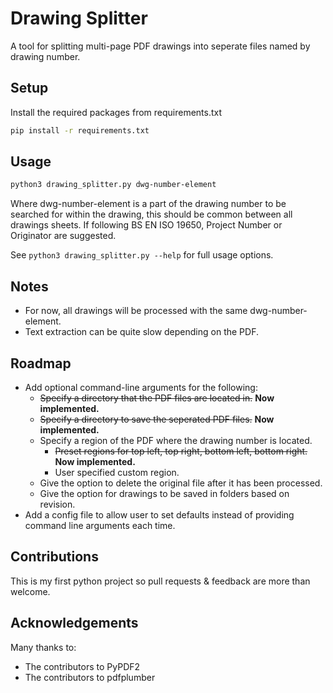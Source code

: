 # Drawing Splitter

A tool for splitting multi-page PDF drawings into seperate files named by drawing number.

## Setup

Install the required packages from requirements.txt

```bash
pip install -r requirements.txt
```

## Usage

```bash
python3 drawing_splitter.py dwg-number-element
```

Where dwg-number-element is a part of the drawing number to be searched for within the drawing, this should be common between all drawings sheets. 
If following BS EN ISO 19650, Project Number or Originator are suggested.

See `python3 drawing_splitter.py --help` for full usage options.

## Notes

- For now, all drawings will be processed with the same dwg-number-element.
- Text extraction can be quite slow depending on the PDF.

## Roadmap

- Add optional command-line arguments for the following:
    - ~~Specify a directory that the PDF files are located in.~~ **Now implemented.**
    - ~~Specify a directory to save the seperated PDF files.~~ **Now implemented.**
    - Specify a region of the PDF where the drawing number is located.
        - ~~Preset regions for top left, top right, bottom left, bottom right.~~ **Now implemented.**
        - User specified custom region.
    - Give the option to delete the original file after it has been processed.
    - Give the option for drawings to be saved in folders  based on revision.
- Add a config file to allow user to set defaults instead of providing command line arguments each time.

## Contributions

This is my first python project so pull requests & feedback are more than welcome.

## Acknowledgements

Many thanks to:
- The contributors to PyPDF2
- The contributors to pdfplumber
